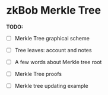 # zkBob Merkle Tree

**TODO:**

* [ ] Merkle Tree graphical scheme
* [ ] Tree leaves: account and notes
* [ ] A few words about Merkle tree root
* [ ] Merkle Tree proofs
* [ ] Merkle tree updating example

